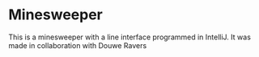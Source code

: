 # Minesweeper
This is a minesweeper with a line interface programmed in IntelliJ.
It was made in collaboration with Douwe Ravers

